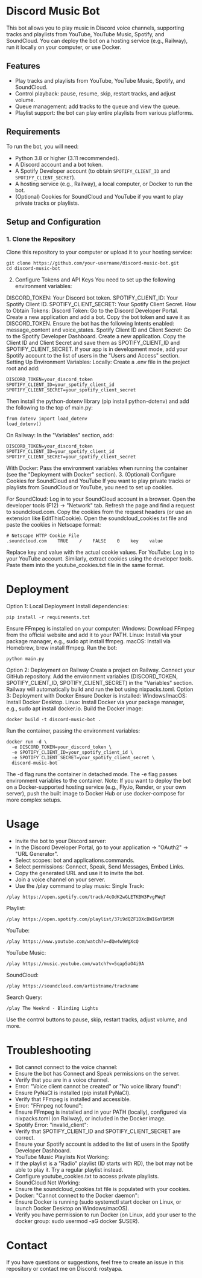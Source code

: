 # Discord Music Bot

This bot allows you to play music in Discord voice channels, supporting tracks and playlists from YouTube, YouTube Music, Spotify, and SoundCloud. You can deploy the bot on a hosting service (e.g., Railway), run it locally on your computer, or use Docker.

## Features
- Play tracks and playlists from YouTube, YouTube Music, Spotify, and SoundCloud.
- Control playback: pause, resume, skip, restart tracks, and adjust volume.
- Queue management: add tracks to the queue and view the queue.
- Playlist support: the bot can play entire playlists from various platforms.

## Requirements
To run the bot, you will need:
- Python 3.8 or higher (3.11 recommended).
- A Discord account and a bot token.
- A Spotify Developer account (to obtain `SPOTIFY_CLIENT_ID` and `SPOTIFY_CLIENT_SECRET`).
- A hosting service (e.g., Railway), a local computer, or Docker to run the bot.
- (Optional) Cookies for SoundCloud and YouTube if you want to play private tracks or playlists.

## Setup and Configuration

### 1. Clone the Repository
Clone this repository to your computer or upload it to your hosting service:
```
git clone https://github.com/your-username/discord-music-bot.git
cd discord-music-bot
```
2. Configure Tokens and API Keys
You need to set up the following environment variables:

DISCORD_TOKEN: Your Discord bot token.
SPOTIFY_CLIENT_ID: Your Spotify Client ID.
SPOTIFY_CLIENT_SECRET: Your Spotify Client Secret.
How to Obtain Tokens:
Discord Token:
Go to the Discord Developer Portal.
Create a new application and add a bot.
Copy the bot token and save it as DISCORD_TOKEN.
Ensure the bot has the following Intents enabled: message_content and voice_states.
Spotify Client ID and Client Secret:
Go to the Spotify Developer Dashboard.
Create a new application.
Copy the Client ID and Client Secret and save them as SPOTIFY_CLIENT_ID and SPOTIFY_CLIENT_SECRET.
If your app is in development mode, add your Spotify account to the list of users in the "Users and Access" section.
Setting Up Environment Variables:
Locally: Create a .env file in the project root and add:
```
DISCORD_TOKEN=your_discord_token
SPOTIFY_CLIENT_ID=your_spotify_client_id
SPOTIFY_CLIENT_SECRET=your_spotify_client_secret
```
Then install the python-dotenv library (pip install python-dotenv) and add the following to the top of main.py:
```
from dotenv import load_dotenv
load_dotenv()
```
On Railway: In the "Variables" section, add:
```
DISCORD_TOKEN=your_discord_token
SPOTIFY_CLIENT_ID=your_spotify_client_id
SPOTIFY_CLIENT_SECRET=your_spotify_client_secret
```
With Docker: Pass the environment variables when running the container (see the "Deployment with Docker" section).
3. (Optional) Configure Cookies for SoundCloud and YouTube
If you want to play private tracks or playlists from SoundCloud or YouTube, you need to set up cookies.

For SoundCloud:
Log in to your SoundCloud account in a browser.
Open the developer tools (F12) → "Network" tab.
Refresh the page and find a request to soundcloud.com.
Copy the cookies from the request headers (or use an extension like EditThisCookie).
Open the soundcloud_cookies.txt file and paste the cookies in Netscape format:
```
# Netscape HTTP Cookie File
.soundcloud.com    TRUE    /    FALSE    0    key    value
```
Replace key and value with the actual cookie values.
For YouTube:
Log in to your YouTube account.
Similarly, extract cookies using the developer tools.
Paste them into the youtube_cookies.txt file in the same format.
# Deployment
Option 1: Local Deployment
Install dependencies:
```
pip install -r requirements.txt
```
Ensure FFmpeg is installed on your computer:
Windows: Download FFmpeg from the official website and add it to your PATH.
Linux: Install via your package manager, e.g., sudo apt install ffmpeg.
macOS: Install via Homebrew, brew install ffmpeg.
Run the bot:
```
python main.py
```
Option 2: Deployment on Railway
Create a project on Railway.
Connect your GitHub repository.
Add the environment variables (DISCORD_TOKEN, SPOTIFY_CLIENT_ID, SPOTIFY_CLIENT_SECRET) in the "Variables" section.
Railway will automatically build and run the bot using nixpacks.toml.
Option 3: Deployment with Docker
Ensure Docker is installed:
Windows/macOS: Install Docker Desktop.
Linux: Install Docker via your package manager, e.g., sudo apt install docker.io.
Build the Docker image:
```
docker build -t discord-music-bot .
```
Run the container, passing the environment variables:
```
docker run -d \
  -e DISCORD_TOKEN=your_discord_token \
  -e SPOTIFY_CLIENT_ID=your_spotify_client_id \
  -e SPOTIFY_CLIENT_SECRET=your_spotify_client_secret \
  discord-music-bot
```
The -d flag runs the container in detached mode.
The -e flag passes environment variables to the container.
Note:
If you want to deploy the bot on a Docker-supported hosting service (e.g., Fly.io, Render, or your own server), push the built image to Docker Hub or use docker-compose for more complex setups.

# Usage
- Invite the bot to your Discord server:
- In the Discord Developer Portal, go to your application → "OAuth2" → "URL Generator".
- Select scopes: bot and applications.commands.
- Select permissions: Connect, Speak, Send Messages, Embed Links.
- Copy the generated URL and use it to invite the bot.
- Join a voice channel on your server.
- Use the /play command to play music:
 Single Track:
```
/play https://open.spotify.com/track/4cOdK2wGLETKBW3PvgPWqT
```
Playlist:
```
/play https://open.spotify.com/playlist/37i9dQZF1DXcBWIGoYBM5M
```
YouTube:
```
/play https://www.youtube.com/watch?v=dQw4w9WgXcQ
```
YouTube Music:
```
/play https://music.youtube.com/watch?v=5qap5aO4i9A
```
SoundCloud:
```
/play https://soundcloud.com/artistname/trackname
```
Search Query:
```
/play The Weeknd - Blinding Lights
```
Use the control buttons to pause, skip, restart tracks, adjust volume, and more.
# Troubleshooting
- Bot cannot connect to the voice channel:
- Ensure the bot has Connect and Speak permissions on the server.
- Verify that you are in a voice channel.
- Error: "Voice client cannot be created" or "No voice library found":
- Ensure PyNaCl is installed (pip install PyNaCl).
- Verify that FFmpeg is installed and accessible.
- Error: "FFmpeg not found":
- Ensure FFmpeg is installed and in your PATH (locally), configured via nixpacks.toml (on Railway), or included in the Docker image.
- Spotify Error: "invalid_client":
- Verify that SPOTIFY_CLIENT_ID and SPOTIFY_CLIENT_SECRET are correct.
- Ensure your Spotify account is added to the list of users in the Spotify Developer Dashboard.
- YouTube Music Playlists Not Working:
- If the playlist is a "Radio" playlist (ID starts with RD), the bot may not be able to play it. Try a regular playlist instead.
- Configure youtube_cookies.txt to access private playlists.
- SoundCloud Not Working:
- Ensure the soundcloud_cookies.txt file is populated with your cookies.
- Docker: "Cannot connect to the Docker daemon":
- Ensure Docker is running (sudo systemctl start docker on Linux, or launch Docker Desktop on Windows/macOS).
- Verify you have permission to run Docker (on Linux, add your user to the docker group: sudo usermod -aG docker $USER).
# Contact
If you have questions or suggestions, feel free to create an issue in this repository or contact me on Discord: rostyapa.
